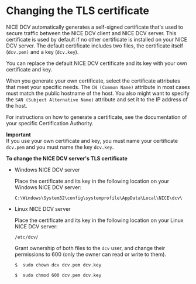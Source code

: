 # Changing the TLS certificate<a name="manage-cert"></a>

NICE DCV automatically generates a self\-signed certificate that's used to secure traffic between the NICE DCV client and NICE DCV server\. This certificate is used by default if no other certificate is installed on your NICE DCV server\. The default certificate includes two files, the certificate itself \(`dcv.pem)` and a key \(`dcv.key`\)\.

You can replace the default NICE DCV certificate and its key with your own certificate and key\.

When you generate your own certificate, select the certificate attributes that meet your specific needs\. The `CN (Common Name)` attribute in most cases must match the public hostname of the host\. You also might want to specify the `SAN (Subject Alternative Name)` attribute and set it to the IP address of the host\.

For instructions on how to generate a certificate, see the documentation of your specific Certification Authority\.

**Important**  
If you use your own certificate and key, you must name your certificate `dcv.pem` and you must name the key `dcv.key`\.

**To change the NICE DCV server's TLS certificate**
+ Windows NICE DCV server

  Place the certificate and its key in the following location on your Windows NICE DCV server:

  ```
  C:\Windows\System32\config\systemprofile\AppData\Local\NICE\dcv\
  ```
+ Linux NICE DCV server

  Place the certificate and its key in the following location on your Linux NICE DCV server:

  ```
  /etc/dcv/
  ```

  Grant ownership of both files to the `dcv` user, and change their permissions to 600 \(only the owner can read or write to them\)\.

  ```
  $  sudo chown dcv dcv.pem dcv.key
  ```

  ```
  $  sudo chmod 600 dcv.pem dcv.key
  ```